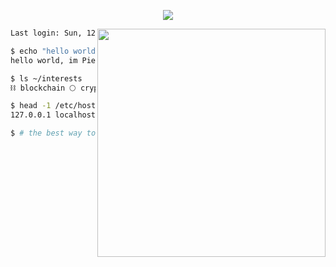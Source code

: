 <p align="center">
  <img src="https://github.com/FournyP/FournyP/assets/64586968/6feea9e2-18e5-4657-8300-7f79a168173c"
 />
</p>

<img align="right" src="https://github.com/FournyP/FournyP/assets/64586968/91d98bf6-84d1-4944-9278-89262ef28c1c" width="365">

```sh
Last login: Sun, 12 May 2024 at 22:25:26 CEST from 10.1.33.7

$ echo "hello world, im $(whoami)."
hello world, im Pierre.

$ ls ~/interests
⛓️ blockchain 🌕 crypto 👨‍💼 entrepreneurship 💻 code 🧠 ai

$ head -1 /etc/hosts
127.0.0.1 localhost 🇫🇷 france

$ # the best way to predict the future is to invent it. ^U^D
```
